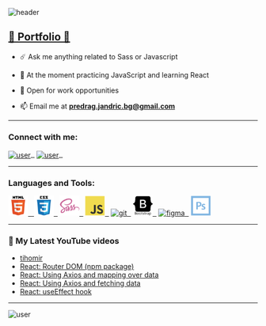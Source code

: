 ![header](https://capsule-render.vercel.app/api?type=waving&color=009FF5&height=300&section=header&text=Hello,%20I'm%20Predrag👋&fontSize=55&&animation=scaleIn&&fontColor=EBEBEB&&fontAlignY=40)

## [🌟 Portfolio 🌟](https://www.predrag-jandric.com/)

- ☄️ Ask me anything related to Sass or Javascript

- 🐲 At the moment practicing JavaScript and learning React

- 🚀 Open for work opportunities

- 📫 Email me at **predrag.jandric.bg@gmail.com**

---

<h3 align="left">Connect with me:</h3>
<p align="left">
<a href="https://www.linkedin.com/in/predrag-jandric/" target="blank"><img align="center" src="https://raw.githubusercontent.com/rahuldkjain/github-profile-readme-generator/master/src/images/icons/Social/linked-in-alt.svg" alt="user" height="30" width="40" />&nbsp;&nbsp;</a>
<a  href="https://www.youtube.com/@predragjandric/videos" target="blank"><img align="center" src="https://raw.githubusercontent.com/rahuldkjain/github-profile-readme-generator/master/src/images/icons/Social/youtube.svg" alt="user" height="30" width="40"/>&nbsp;&nbsp;</a>
</p>

---

<h3 align="left" >Languages and Tools:</h3>
<p align="left" > 
<a href="#" target="_blank" rel="noreferrer"> <img src="https://raw.githubusercontent.com/devicons/devicon/master/icons/html5/html5-original-wordmark.svg" alt="html5" width="40" height="40"/>&nbsp;&nbsp;</a><a href="#" target="_blank" rel="noreferrer"> <img src="https://raw.githubusercontent.com/devicons/devicon/master/icons/css3/css3-original-wordmark.svg" alt="css3" width="40" height="40"/>&nbsp;&nbsp;</a>
<a href="#" target="_blank" rel="noreferrer"> <img src="https://raw.githubusercontent.com/devicons/devicon/master/icons/sass/sass-original.svg" alt="sass" width="40" height="40"/>&nbsp;&nbsp;</a> 
<a href="#" target="_blank" rel="noreferrer"> <img src="https://raw.githubusercontent.com/devicons/devicon/master/icons/javascript/javascript-original.svg" alt="javascript" width="40" height="40"/>&nbsp;&nbsp;</a>
<a href="#" target="_blank" rel="noreferrer"> <img src="https://www.vectorlogo.zone/logos/git-scm/git-scm-icon.svg" alt="git" width="40" height="40"/>&nbsp;&nbsp;</a>
<a href="#" target="_blank" rel="noreferrer"> 
<img src="https://raw.githubusercontent.com/devicons/devicon/master/icons/bootstrap/bootstrap-plain-wordmark.svg" alt="bootstrap" width="40" height="40"/>&nbsp;&nbsp;</a> 
<a href="#" target="_blank" rel="noreferrer"> <img src="https://www.vectorlogo.zone/logos/figma/figma-icon.svg" alt="figma" width="40" height="40"/>&nbsp;&nbsp;</a>
<a href="#" target="_blank" rel="noreferrer"> <img src="https://raw.githubusercontent.com/devicons/devicon/master/icons/photoshop/photoshop-line.svg" alt="photoshop" width="40" height="40"/> </a>
</p>

---

### 🎦 My Latest YouTube videos

<!-- BLOG-POST-LIST:START -->
- [tihomir](https://www.youtube.com/watch?v=5G4ObC7oFvA)
- [React: Router DOM &lpar;npm package&rpar;](https://www.youtube.com/watch?v=UlW77_zA8bw)
- [React: Using Axios and mapping over data](https://www.youtube.com/watch?v=GI4-HbG5axk)
- [React: Using Axios and fetching data](https://www.youtube.com/watch?v=fwlcpN4hxQo)
- [React: useEffect hook](https://www.youtube.com/watch?v=JA0kri18_Tw)
<!-- BLOG-POST-LIST:END -->

---

<!-- stats card -->
<p><img align="left" src="https://github-readme-stats-sigma-five.vercel.app/api?username=Predrag-Jandric&show_icons=true&locale=en&theme=gruvbox&hide=issues,contribs&include_all_commits=true" alt="user" /></p>


